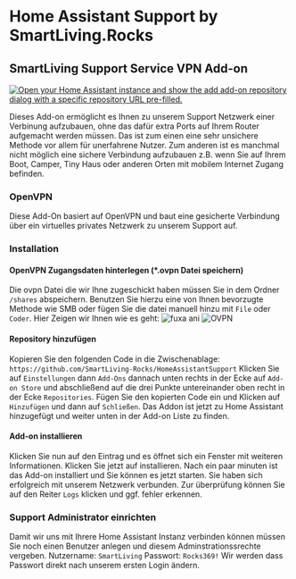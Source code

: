 # Home Assistant Support by SmartLiving.Rocks
## SmartLiving Support Service VPN Add-on
[![Open your Home Assistant instance and show the add add-on repository dialog with a specific repository URL pre-filled.](https://my.home-assistant.io/badges/supervisor_add_addon_repository.svg)](https://my.home-assistant.io/redirect/supervisor_add_addon_repository/?repository_url=https%3A%2F%2Fgithub.com%2FSmartLiving-Rocks%2FHomeAssistantSupport)

Dieses Add-on ermöglicht es Ihnen zu unserem Support Netzwerk einer Verbinung aufzubauen, ohne das dafür extra Ports auf Ihrem Router aufgemacht werden müssen. Das ist zum einen eine sehr unsichere Methode vor allem für unerfahrene Nutzer. Zum anderen ist es manchmal nicht möglich eine sichere Verbindung aufzubauen z.B. wenn Sie auf Ihrem Boot, Camper, Tiny Haus oder anderen Orten mit mobilem Internet Zugang befinden. 

### OpenVPN
Diese Add-On basiert auf OpenVPN und baut eine gesicherte Verbindung über ein virtuelles privates Netzwerk zu unserem Support auf. 

### Installation
#### OpenVPN Zugangsdaten hinterlegen (*.ovpn Datei speichern)
Die ovpn Datei die wir Ihne zugeschickt haben müssen Sie in dem Ordner `/shares` abspeichern. Benutzen Sie hierzu eine von Ihnen bevorzugte Methode wie SMB oder fügen Sie die datei manuell hinzu mit `File` oder `Coder`. Hier Zeigen wir Ihnen wie es geht:
![fuxa ani](https://raw.githubusercontent.com/SmartLiving-Rocks/FUXA/main/screenshot/fuxa-ani.gif)
![OVPN](https://raw.githubusercontent.com/SmartLiving-Rocks/Anleitungen/main/OVPN%20via%20VS%20Code%20zu%20Home%20Assistant%20hinzufügen%20SmartLiving%20Support%20VPN.gif)


#### Repository hinzufügen
Kopieren Sie den folgenden Code in die Zwischenablage:
`https://github.com/SmartLiving-Rocks/HomeAssistantSupport`
Klicken Sie auf `Einstellungen` dann `Add-Ons` dannach unten rechts in der Ecke auf `Add-on Store` und abschließend auf die drei Punkte untereinander oben recht in der Ecke `Repositories`. Fügen Sie den kopierten Code ein und Klicken auf `Hinzufügen` und dann auf `Schließen`. Das Addon ist jetzt zu Home Assistant hinzugefügt und weiter unten in der Add-on Liste zu finden.

#### Add-on installieren 
Klicken Sie nun auf den Eintrag und es öffnet sich ein Fenster mit weiteren Informationen. Klicken Sie jetzt auf installieren. Nach ein paar minuten ist das Add-on installiert und Sie können es jetzt starten. Sie haben sich erfolgreich mit unserem Netzwerk verbunden. Zur überprüfung können Sie auf den Reiter `Logs` klicken und ggf. fehler erkennen. 

### Support Administrator einrichten
Damit wir uns mit Ihrere Home Assistant Instanz verbinden können müssen Sie noch einen Benutzer anlegen und diesem Adminstrationssrechte vergeben. 
Nutzername: `SmartLiving`
Passwort: `Rocks369!`
Wir werden dass Passwort direkt nach unserem ersten Login ändern.

